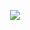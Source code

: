 <p align="center">
  <img src="https://capsule-render.vercel.app/api?type=edged&color=0:ff0084,25:33001b,50:ff0084,75:00b4db,100:0083b0&height=320&section=header&text=Passion%20+%20Precision%20🔥&fontSize=44&fontColor=ffffff&animation=blinking&fontAlignY=37&desc=Hot%20Ideas%20•%20Cool%20Execution&descSize=20&descAlignY=77&stroke=ffffff&strokeWidth=2.2&fontFamily=Ubuntu&duration=450" />
</p>
